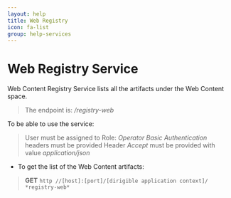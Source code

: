 ```yaml
---
layout: help
title: Web Registry
icon: fa-list
group: help-services
---
```


Web Registry Service
===

Web Content Registry Service lists all the artifacts under the Web Content space.

> The endpoint is: */registry-web*

To be able to use the service:

> User must be assigned to Role: *Operator*
> *Basic Authentication* headers must be provided
> Header *Accept* must be provided with value *application/json*

* To get the list of the Web Content artifacts:

> **GET** `http //[host]:[port]/[dirigible application context]/ *registry-web*`

